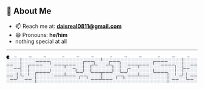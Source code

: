 ## 🚀 About Me

- 📫 Reach me at: **daisreal0811@gmail.com**
- 😄 Pronouns: **he/him**
- nothing special at all

---
<picture>
  <source media="(prefers-color-scheme: dark)" srcset="https://raw.githubusercontent.com/NotTHDAnh/NotTHDAnh/output/pacman-contribution-graph-dark.svg">
  <source media="(prefers-color-scheme: light)" srcset="https://raw.githubusercontent.com/NotTHDAnh/NotTHDAnh/output/pacman-contribution-graph.svg">
  <img alt="pacman contribution graph" src="https://raw.githubusercontent.com/NotTHDAnh/NotTHDAnh/output/pacman-contribution-graph.svg">
</picture>

